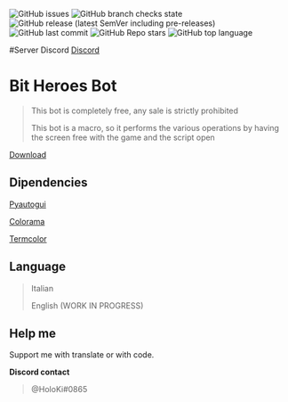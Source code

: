 ![GitHub issues](https://img.shields.io/github/issues/HoloKi/BitHeroesBot)
![GitHub branch checks state](https://img.shields.io/github/checks-status/HoloKi/BitHeroesBot/master)
![GitHub release (latest SemVer including pre-releases)](https://img.shields.io/github/v/release/HoloKi/BitHeroesBot?include_prereleases)
![GitHub last commit](https://img.shields.io/github/last-commit/HoloKi/BitHeroesBot)
![GitHub Repo stars](https://img.shields.io/github/stars/HoloKi/BitHeroesBot)
![GitHub top language](https://img.shields.io/github/languages/top/HoloKi/BitHeroesBot)

#Server Discord
[Discord](https://discord.gg/h98xsssEpe)

# Bit Heroes Bot
>This bot is completely free, any sale is strictly prohibited
>
>This bot is a macro, so it performs the various operations by having the screen free with the game and the script open
>

[Download](https://github.com/HoloKi/BitHeroesBot/releases)

## Dipendencies

[Pyautogui](https://pyautogui.readthedocs.io/en/latest/)

[Colorama](https://pypi.org/project/colorama/)

[Termcolor](https://pypi.org/project/termcolor/)

## Language

>Italian
>
>English (WORK IN PROGRESS)

## Help me

Support me with translate or with code.

**Discord contact**
> @HoloKi#0865
